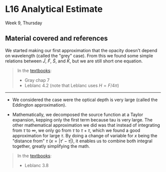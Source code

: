 # L16 Analytical Estimate

Week 9, Thursday


## Material covered and references



We started making our first approximation that the opacity doesn't depend on wavelength (called the "grey" case). From this we found some simple relations between $\tilde{J}$, $\tilde{F}$, $\tilde{S}$, and $\tilde{K}$, but we are still short one equation. 

> In the [textbooks](../CourseInformation/textbooks.md):
> 
>* Gray chap 7
>* Leblanc  4.2 (note that Leblanc uses $H = F/4\pi$)



---

* We considered the case were the optical depth is very large (called the Eddington approximation). 

* Mathematically, we decomposed the source function at a Taylor expansion, kepping only the first term because tau is very large. The other mathematical approximation we did was that instead of integrating from $\tau$ to $\infty$, we only go from $\tau$ to $\tau+\tau$, which we found a good approximation for large $\tau$. By doing a change of variable for $x$ being the "distance from" $\tau$ ($x = |\tau' -\tau|$), it enables us to combine both integral together, greatly simplifying the math. 

> In the [textbooks](../CourseInformation/textbooks.md):
> 
>* Leblanc 3.8 
